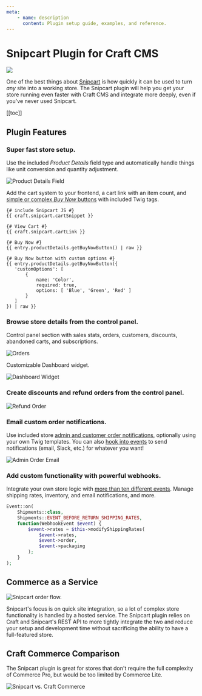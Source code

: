 ```yaml
---
meta:
    - name: description
      content: Plugin setup guide, examples, and reference.
---
```


# Snipcart Plugin for Craft CMS

![](../resources/hero.svg)

One of the best things about [Snipcart](https://snipcart.com/) is how quickly it can be used to turn _any_ site into a working store. The Snipcart plugin will help you get your store running even faster with Craft CMS and integrate more deeply, even if you've never used Snipcart.

[[toc]]

## Plugin Features

### Super fast store setup.

Use the included _Product Details_ field type and automatically handle things like unit conversion and quantity adjustment.

![Product Details Field](../resources/field-type.png)

Add the cart system to your frontend, a cart link with an item count, and [simple or complex _Buy Now_ buttons](/templating/fields.md) with included Twig tags.

```twig
{# include Snipcart JS #}
{{ craft.snipcart.cartSnippet }}

{# View Cart #}
{{ craft.snipcart.cartLink }}

{# Buy Now #}
{{ entry.productDetails.getBuyNowButton() | raw }}

{# Buy Now button with custom options #}
{{ entry.productDetails.getBuyNowButton({
   'customOptions': [
       {
           name: 'Color',
           required: true,
           options: [ 'Blue', 'Green', 'Red' ]
       }
   ]
}) | raw }}

```

### Browse store details from the control panel.

Control panel section with sales stats, orders, customers, discounts, abandoned carts, and subscriptions.

![Orders](../resources/overview.png)

Customizable Dashboard widget.

![Dashboard Widget](../resources/widget.png)

### Create discounts and refund orders from the control panel.

![Refund Order](../resources/refund.png)

### Email custom order notifications.

Use included store [admin and customer order notifications](/setup/notifications.md), optionally using your own Twig templates. You can also [hook into events](/dev/events.md) to send notifications (email, Slack, etc.) for whatever you want!

![Admin Order Email](../resources/order-email.png)

### Add custom functionality with powerful webhooks.

Integrate your own store logic with [more than ten different events](/dev/events.md). Manage shipping rates, inventory, and email notifications, and more.

```php
Event::on(
    Shipments::class,
    Shipments::EVENT_BEFORE_RETURN_SHIPPING_RATES,
    function(WebhookEvent $event) {
        $event->rates = $this->modifyShippingRates(
            $event->rates,
            $event->order,
            $event->packaging
        );
    }
);
```

## Commerce as a Service

![Snipcart order flow.](../resources/order-flow.png)

Snipcart's focus is on quick site integration, so a lot of complex store functionality is handled by a hosted service. The Snipcart plugin relies on Craft and Snipcart's REST API to more tightly integrate the two and reduce your setup and development time without sacrificing the ability to have a full-featured store.

## Craft Commerce Comparison

The Snipcart plugin is great for stores that don't require the full complexity of Commerce Pro, but would be too limited by Commerce Lite.

![Snipcart vs. Craft Commerce](../resources/commerce-comparison.png)
